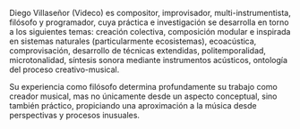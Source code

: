 Diego Villaseñor (Videco) es compositor, improvisador, multi-instrumentista, filósofo y programador, cuya práctica e investigación se desarrolla en torno a los siguientes temas: creación colectiva, composición modular e inspirada en sistemas naturales (particularmente ecosistemas), ecoacústica, comprovisación, desarrollo de técnicas extendidas, politemporalidad, microtonalidad, síntesis sonora mediante instrumentos acústicos, ontología del proceso creativo-musical.

Su experiencia como filósofo determina profundamente su trabajo como creador musical, mas no únicamente desde un aspecto conceptual, sino también práctico, propiciando una aproximación a la música desde perspectivas y procesos inusuales.

 <!-- Así por ejemplo, las obras de corte fenomenológico _Espíritu penetrando-deviniendo Árbol_ escrita para Wilfrido Terrazas; la “numerológica” _21 Nubes_ ejecutada por el Quinteto de Alientos de la Ciudad de México a finales del 2013; o la descriptiva, del funcionamiento de un bosque, _Redwood Region_ (co-escrita con Christopher Luna). -->
